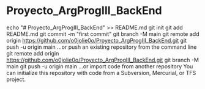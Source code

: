 # Proyecto_ArgProgIII_BackEnd

echo "# Proyecto_ArgProgIII_BackEnd" >> README.md
git init
git add README.md
git commit -m "first commit"
git branch -M main
git remote add origin https://github.com/o0jolie0o/Proyecto_ArgProgIII_BackEnd.git
git push -u origin main
…or push an existing repository from the command line
git remote add origin https://github.com/o0jolie0o/Proyecto_ArgProgIII_BackEnd.git
git branch -M main
git push -u origin main
…or import code from another repository
You can initialize this repository with code from a Subversion, Mercurial, or TFS project.
